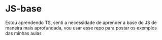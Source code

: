 # JS-base
Estou aprendendo TS, senti a necessidade de aprender a base do JS de maneira mais aprofundada, vou usar esse repo para postar os exemplos das minhas aulas 
